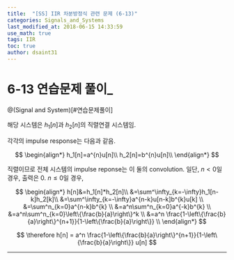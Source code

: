 ```yaml
---
title:  "[SS] IIR 차분방정식 관련 문제 (6-13)"
categories: Signals_and_Systems
last_modified_at: 2018-06-15 14:33:59
use_math: true
tags: IIR 
toc: true
author: dsaint31
---
```


# 6-13 연습문제 풀이_

@(Signal and System)[#연습문제풀이]

해당 시스템은 $h_1[n]$과 $h_2[n]$의 직렬연결 시스템임.

각각의 impulse response는 다음과 같음.

$$
\begin{align*}
h_1[n]=a^{n}u[n]\\
h_2[n]=b^{n}u[n]\\
\end{align*}
$$

직렬이므로 전체 시스템의 impulse reponse는 이 둘의 convolution.
일단, $n<0$일 경우, 출력은 0.
$n\le0$일 경우,

$$
\begin{align*}
h[n]&=h_1[n]*h_2[n]\\
&=\sum^\infty_{k=-\infty}h_1[n-k]h_2[k]\\
&=\sum^\infty_{k=-\infty}a^{n-k}u[n-k]b^{k}u[k] \\
&=\sum^n_{k=0}a^{n-k}b^{k} \\
&=a^n\sum^n_{k=0}a^{-k}b^{k} \\
&=a^n\sum^n_{k=0}\left\{\frac{b}{a}\right\}^k \\
&=a^n \frac{1-\left\{\frac{b}{a}\right\}^{n+1}}{1-\left\{\frac{b}{a}\right\}} \\
\end{align*}
$$

$$
\therefore h[n] = a^n \frac{1-\left\{\frac{b}{a}\right\}^{n+1}}{1-\left\{\frac{b}{a}\right\}} u[n]
$$

---
